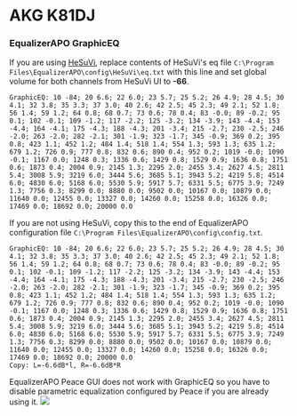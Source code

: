 # AKG K81DJ
### EqualizerAPO GraphicEQ
If you are using [HeSuVi](https://sourceforge.net/projects/hesuvi/), replace contents of HeSuVi's eq file `C:\Program Files\EqualizerAPO\config\HeSuVi\eq.txt` with this line and set global volume for both channels from HeSuVi UI to **-66**.
```
GraphicEQ: 10 -84; 20 6.6; 22 6.0; 23 5.7; 25 5.2; 26 4.9; 28 4.5; 30 4.1; 32 3.8; 35 3.3; 37 3.0; 40 2.6; 42 2.5; 45 2.3; 49 2.1; 52 1.8; 56 1.4; 59 1.2; 64 0.8; 68 0.7; 73 0.6; 78 0.4; 83 -0.0; 89 -0.2; 95 0.1; 102 -0.1; 109 -1.2; 117 -2.2; 125 -3.2; 134 -3.9; 143 -4.4; 153 -4.4; 164 -4.1; 175 -4.3; 188 -4.3; 201 -3.4; 215 -2.7; 230 -2.5; 246 -2.0; 263 -2.0; 282 -2.1; 301 -1.9; 323 -1.7; 345 -0.9; 369 0.2; 395 0.8; 423 1.1; 452 1.2; 484 1.4; 518 1.4; 554 1.3; 593 1.3; 635 1.2; 679 1.2; 726 0.9; 777 0.8; 832 0.6; 890 0.4; 952 0.2; 1019 -0.0; 1090 -0.1; 1167 0.0; 1248 0.3; 1336 0.6; 1429 0.8; 1529 0.9; 1636 0.8; 1751 0.6; 1873 0.4; 2004 0.9; 2145 1.3; 2295 2.0; 2455 3.4; 2627 4.5; 2811 5.4; 3008 5.9; 3219 6.0; 3444 5.6; 3685 5.1; 3943 5.2; 4219 5.8; 4514 6.0; 4830 6.0; 5168 6.0; 5530 5.9; 5917 5.7; 6331 5.5; 6775 3.9; 7249 1.3; 7756 0.3; 8299 0.0; 8880 0.0; 9502 0.0; 10167 0.0; 10879 0.0; 11640 0.0; 12455 0.0; 13327 0.0; 14260 0.0; 15258 0.0; 16326 0.0; 17469 0.0; 18692 0.0; 20000 0.0
```
If you are not using HeSuVi, copy this to the end of EqualizerAPO configuration file `C:\Program Files\EqualizerAPO\config\config.txt`.
```
GraphicEQ: 10 -84; 20 6.6; 22 6.0; 23 5.7; 25 5.2; 26 4.9; 28 4.5; 30 4.1; 32 3.8; 35 3.3; 37 3.0; 40 2.6; 42 2.5; 45 2.3; 49 2.1; 52 1.8; 56 1.4; 59 1.2; 64 0.8; 68 0.7; 73 0.6; 78 0.4; 83 -0.0; 89 -0.2; 95 0.1; 102 -0.1; 109 -1.2; 117 -2.2; 125 -3.2; 134 -3.9; 143 -4.4; 153 -4.4; 164 -4.1; 175 -4.3; 188 -4.3; 201 -3.4; 215 -2.7; 230 -2.5; 246 -2.0; 263 -2.0; 282 -2.1; 301 -1.9; 323 -1.7; 345 -0.9; 369 0.2; 395 0.8; 423 1.1; 452 1.2; 484 1.4; 518 1.4; 554 1.3; 593 1.3; 635 1.2; 679 1.2; 726 0.9; 777 0.8; 832 0.6; 890 0.4; 952 0.2; 1019 -0.0; 1090 -0.1; 1167 0.0; 1248 0.3; 1336 0.6; 1429 0.8; 1529 0.9; 1636 0.8; 1751 0.6; 1873 0.4; 2004 0.9; 2145 1.3; 2295 2.0; 2455 3.4; 2627 4.5; 2811 5.4; 3008 5.9; 3219 6.0; 3444 5.6; 3685 5.1; 3943 5.2; 4219 5.8; 4514 6.0; 4830 6.0; 5168 6.0; 5530 5.9; 5917 5.7; 6331 5.5; 6775 3.9; 7249 1.3; 7756 0.3; 8299 0.0; 8880 0.0; 9502 0.0; 10167 0.0; 10879 0.0; 11640 0.0; 12455 0.0; 13327 0.0; 14260 0.0; 15258 0.0; 16326 0.0; 17469 0.0; 18692 0.0; 20000 0.0
Copy: L=-6.6dB*l, R=-6.6dB*R
```
EqualizerAPO Peace GUI does not work with GraphicEQ so you have to disable parametric equalization configured by Peace if you are already using it.
![](https://raw.githubusercontent.com/jaakkopasanen/AutoEq/master/results/Headphone.com/innerfidelity/onear/AKG%20K81DJ/AKG%20K81DJ.png)
